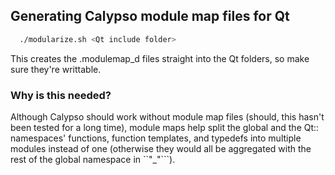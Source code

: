 ## Generating Calypso module map files for Qt
```bash
  ./modularize.sh <Qt include folder>
```

This creates the .modulemap_d files straight into the Qt folders, so make sure they're writtable.

### Why is this needed?
Although Calypso should work without module map files (should, this hasn't been tested for a long time), module maps help split the global and the Qt:: namespaces' functions, function templates, and typedefs into multiple modules instead of one (otherwise they would all be aggregated with the rest of the global namespace in ``"_"```).
